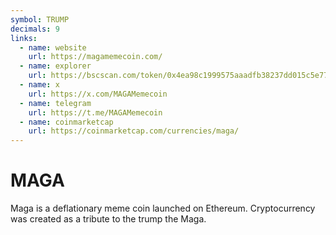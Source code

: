 ```yaml
---
symbol: TRUMP
decimals: 9
links:
  - name: website
    url: https://magamemecoin.com/
  - name: explorer
    url: https://bscscan.com/token/0x4ea98c1999575aaadfb38237dd015c5e773f75a2
  - name: x
    url: https://x.com/MAGAMemecoin
  - name: telegram
    url: https://t.me/MAGAMemecoin
  - name: coinmarketcap
    url: https://coinmarketcap.com/currencies/maga/
---
```


# MAGA

Maga is a deflationary meme coin launched on Ethereum. Cryptocurrency was created as a tribute to the trump the Maga.
